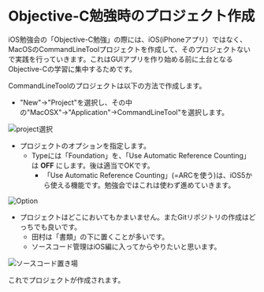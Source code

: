 Objective-C勉強時のプロジェクト作成
====

iOS勉強会の「Objective-C勉強」の際には、iOS(iPhoneアプリ）ではなく、MacOSのCommandLineToolプロジェクトを作成して、そのプロジェクトないで実践を行っていきます。これはGUIアプリを作り始める前に土台となるObjective-Cの学習に集中するためです。

CommandLineToolのプロジェクトは以下の方法で作成します。

* "New"→"Project"を選択し、その中の"MacOSX"→"Application"→CommandLineTool"を選択します。

![project選択](https://img.skitch.com/20120901-g867emmpqexkpadsjqcyji8u2x.jpg)

* プロジェクトのオプションを指定します。
	* Typeには「Foundation」を、「Use Automatic Reference Counting」は **OFF** にします。後は適当でOKです。
		* 「Use Automatic Reference Counting」(=ARCを使う)は、iOS5から使える機能です。勉強会ではこれは使わず進めていきます。

![Option](https://img.skitch.com/20120901-b8j8qwd3684pqugknf76sc12qx.jpg)

* プロジェクトはどこにおいてもかまいません。またGitリポジトリの作成はどっちでも良いです。
	* 田村は「書類」の下に置くことが多いです。
	* ソースコード管理はiOS編に入ってからやりたいと思います。

![ソースコード置き場](https://img.skitch.com/20120901-xi174e6sru3ec4kup1ikcur1m7.jpg)
 
これでプロジェクトが作成されます。

